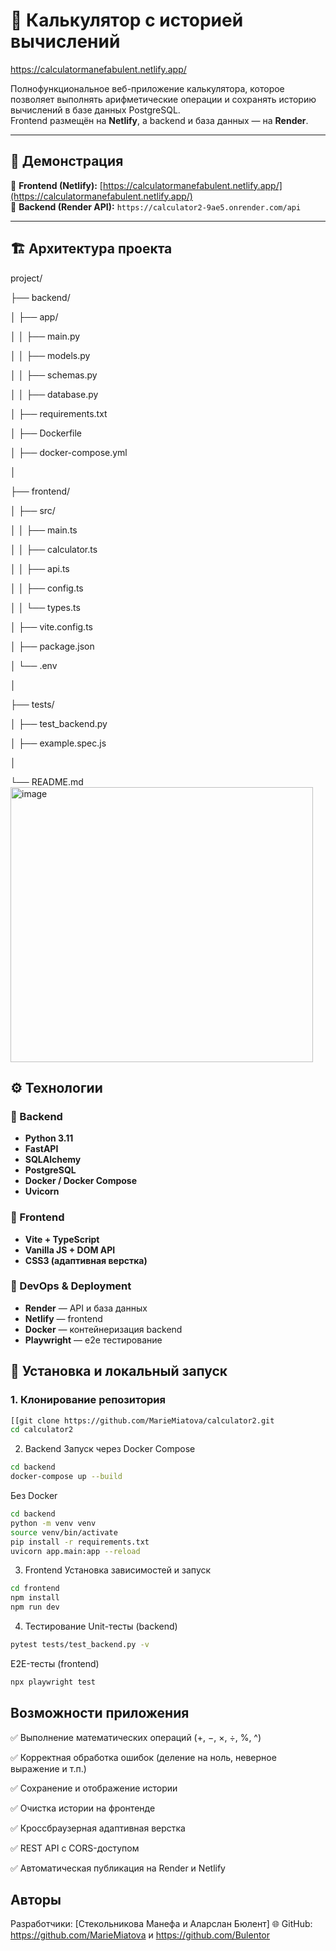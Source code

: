 # 🧮 Калькулятор с историей вычислений

https://calculatormanefabulent.netlify.app/

Полнофункциональное веб-приложение калькулятора, которое позволяет выполнять арифметические операции и сохранять историю вычислений в базе данных PostgreSQL.  
Frontend размещён на **Netlify**, а backend и база данных — на **Render**.

---

## 🚀 Демонстрация

🔗 **Frontend (Netlify):** [https://calculatormanefabulent.netlify.app/](https://calculatormanefabulent.netlify.app/)  
🔗 **Backend (Render API):** `https://calculator2-9ae5.onrender.com/api`

---

## 🏗️ Архитектура проекта


project/

├── backend/

│   ├── app/

│   │   ├── main.py      

│   │   ├── models.py    

│   │   ├── schemas.py      

│   │   ├── database.py    

│   ├── requirements.txt

│   ├── Dockerfile

│   ├── docker-compose.yml

│

├── frontend/

│   ├── src/

│   │   ├── main.ts   

│   │   ├── calculator.ts 

│   │   ├── api.ts  

│   │   ├── config.ts   

│   │   └── types.ts

│   ├── vite.config.ts

│   ├── package.json

│   └── .env

│

├── tests/

│   ├── test_backend.py  

│   ├── example.spec.js   

│

└── README.md
<img width="484" height="440" alt="image" src="https://github.com/user-attachments/assets/4329f74e-f58d-4419-aa65-facb4fb8bd9c" />


## ⚙️ Технологии

### 🔹 Backend
- **Python 3.11**
- **FastAPI**
- **SQLAlchemy**
- **PostgreSQL**
- **Docker / Docker Compose**
- **Uvicorn**

### 🔹 Frontend
- **Vite + TypeScript**
- **Vanilla JS + DOM API**
- **CSS3 (адаптивная верстка)**

### 🔹 DevOps & Deployment
- **Render** — API и база данных
- **Netlify** — frontend
- **Docker** — контейнеризация backend
- **Playwright** — e2e тестирование

## 🧰 Установка и локальный запуск

### 1. Клонирование репозитория
```bash
[[git clone https://github.com/MarieMiatova/calculator2.git
cd calculator2
```

2. Backend
Запуск через Docker Compose
```bash
cd backend
docker-compose up --build
```


Без Docker
```bash
cd backend
python -m venv venv
source venv/bin/activate  
pip install -r requirements.txt
uvicorn app.main:app --reload
```


3. Frontend
Установка зависимостей и запуск
```bash
cd frontend
npm install
npm run dev
```

4. Тестирование
Unit-тесты (backend)
```bash
pytest tests/test_backend.py -v
```

E2E-тесты (frontend)
```bash
npx playwright test
```

## Возможности приложения

✅ Выполнение математических операций (+, −, ×, ÷, %, ^)

✅ Корректная обработка ошибок (деление на ноль, неверное выражение и т.п.)

✅ Сохранение и отображение истории

✅ Очистка истории на фронтенде

✅ Кроссбраузерная адаптивная верстка

✅ REST API с CORS-доступом

✅ Автоматическая публикация на Render и Netlify


## Авторы

Разработчики: [Стекольникова Манефа и Аларслан Бюлент]
🌐 GitHub: https://github.com/MarieMiatova и https://github.com/Bulentor 

